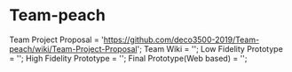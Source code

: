 # Team-peach
 Team Project Proposal = 'https://github.com/deco3500-2019/Team-peach/wiki/Team-Project-Proposal';
 Team Wiki = '';
 Low Fidelity Prototype = '';
 High Fidelity Prototype = '';
 Final Prototype(Web based) = '';
 
